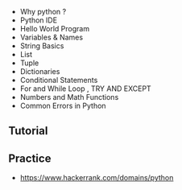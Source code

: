 - Why python ?
- Python IDE
- Hello World Program
- Variables & Names
- String Basics
- List
- Tuple
- Dictionaries
- Conditional Statements
- For and While Loop , TRY AND EXCEPT
- Numbers and Math Functions
- Common Errors in Python

## Tutorial

## Practice
- https://www.hackerrank.com/domains/python
